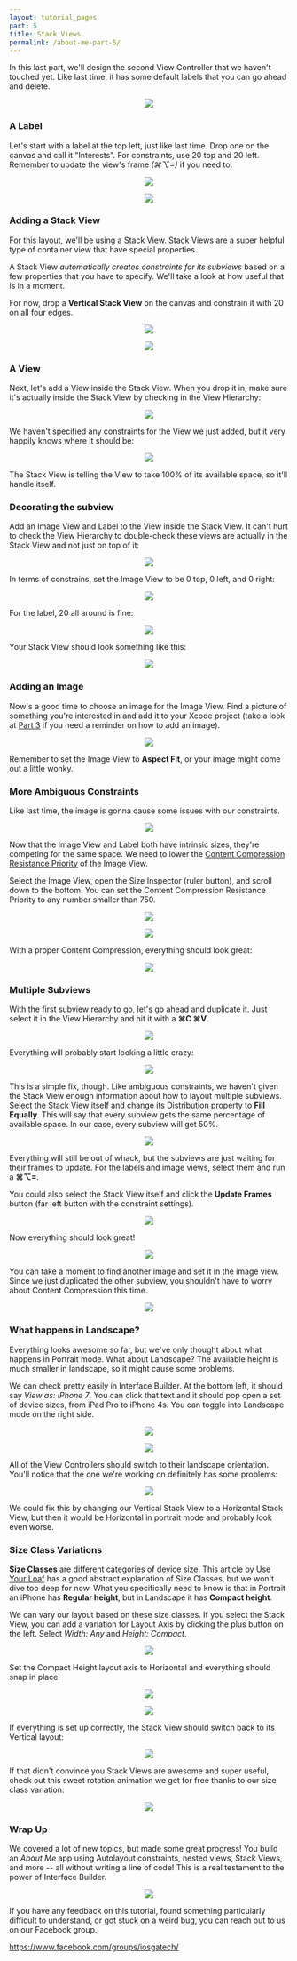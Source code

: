 ```yaml
---
layout: tutorial_pages
part: 5
title: Stack Views
permalink: /about-me-part-5/
---
```


In this last part, we'll design the second View Controller that we haven't touched yet. Like last time, it has some default labels that you can go ahead and delete.

<p align="center"> <img src="../images/about-me/second view controller.png" align="center" style="max-width:300px"> </p>

### A Label

Let's start with a label at the top left, just like last time. Drop one on the canvas and call it "Interests". For constraints, use 20 top and 20 left. Remember to update the view's frame *(⌘⌥=)* if you need to.

<p align="center"> <img src="../images/about-me/interests constraints.png" align="center" style="max-width:300px"> </p>

<p align="center"> <img src="../images/about-me/interests label.png" align="center" style="max-width:400px"> </p>

### Adding a Stack View

For this layout, we'll be using a Stack View. Stack Views are a super helpful type of container view that have special properties.

A Stack View *automatically creates constraints for its subviews* based on a few properties that you have to specify. We'll take a look at how useful that is in a moment.

For now, drop a **Vertical Stack View** on the canvas and constrain it with 20 on all four edges.

<p align="center"> <img src="../images/about-me/stack view.png" align="center" style="max-width:250px"> </p>

<p align="center"> <img src="../images/about-me/stack view add constraints.png" align="center" style="max-width:300px"> </p>

### A View

Next, let's add a View inside the Stack View. When you drop it in, make sure it's actually inside the Stack View by checking in the View Hierarchy:

<p align="center"> <img src="../images/about-me/stack view subview.png" align="center" style="max-width:250px"> </p>

We haven't specified any constraints for the View we just added, but it very happily knows where it should be:

<p align="center"> <img src="../images/about-me/view in stack view.png" align="center" style="max-width:300px"> </p>

The Stack View is telling the View to take 100% of its available space, so it'll handle itself.

### Decorating the subview

Add an Image View and Label to the View inside the Stack View. It can't hurt to check the View Hierarchy to double-check these views are actually in the Stack View and not just on top of it:

<p align="center"> <img src="../images/about-me/stack view subviews.png" align="center" style="max-width:250px"> </p>


In terms of constrains, set the Image View to be 0 top, 0 left, and 0 right:

<p align="center"> <img src="../images/about-me/image constraints.png" align="center" style="max-width:300px"> </p>

For the label, 20 all around is fine:

<p align="center"> <img src="../images/about-me/label constraints 20.png" align="center" style="max-width:300px"> </p>

Your Stack View should look something like this:

<p align="center"> <img src="../images/about-me/subview constraints.png" align="center" style="max-width:300px"> </p>

### Adding an Image

Now's a good time to choose an image for the Image View. Find a picture of something you're interested in and add it to your Xcode project (take a look at [Part 3](about-me-part3#choosing-an-image) if you need a reminder on how to add an image). 

<p align="center"> <img src="../images/about-me/setting the image 2.png" align="center" style="max-width:300px"> </p>

Remember to set the Image View to **Aspect Fit**, or your image might come out a little wonky.

### More Ambiguous Constraints

Like last time, the image is gonna cause some issues with our constraints. 

<p align="center"> <img src="../images/about-me/ambiguous constraints shiba.png" align="center" style="max-width:350px"> </p>

Now that the Image View and Label both have intrinsic sizes, they're competing for the same space. We need to lower the [Content Compression Resistance Priority](about-me-part3#content-compression-resistance-priority) of the Image View. 

Select the Image View, open the Size Inspector (ruler button), and scroll down to the bottom. You can set the Content Compression Resistance Priority to any number smaller than 750.

<p align="center"> <img src="../images/about-me/size inspector.png" align="center" style="max-width:300px"> </p>

<p align="center"> <img src="../images/about-me/content compression.png" align="center" style="max-width:300px"> </p>

With a proper Content Compression, everything should look great:

<p align="center"> <img src="../images/about-me/good shiba constraints.png" align="center" style="max-width:300px"> </p>

### Multiple Subviews

With the first subview ready to go, let's go ahead and duplicate it. Just select it in the View Hierarchy and hit it with a **⌘C ⌘V**.

<p align="center"> <img src="../images/about-me/double subviews.png" align="center" style="max-width:150px"> </p>

Everything will probably start looking a little crazy:

<p align="center"> <img src="../images/about-me/crazy subviews.png" align="center" style="max-width:300px"> </p>

This is a simple fix, though. Like ambiguous constraints, we haven't given the Stack View enough information about how to layout multiple subviews. Select the Stack View itself and change its Distribution property to **Fill Equally**. This will say that every subview gets the same percentage of available space. In our case, every subview will get 50%.

<p align="center"> <img src="../images/about-me/fill equally.png" align="center" style="max-width:300px"> </p>

Everything will still be out of whack, but the subviews are just waiting for their frames to update. For the labels and image views, select them and run a **⌘⌥=**. 

You could also select the Stack View itself and click the **Update Frames** button (far left button with the constraint settings).

<p align="center"> <img src="../images/about-me/update frames.png" align="center" style="max-width:200px"> </p>

Now everything should look great!

<p align="center"> <img src="../images/about-me/double shiba.png" align="center" style="max-width:300px"> </p>

You can take a moment to find another image and set it in the image view. Since we just duplicated the other subview, you shouldn't have to worry about Content Compression this time.

<p align="center"> <img src="../images/about-me/dogs and travel.png" align="center" style="max-width:300px"> </p>

### What happens in Landscape?

Everything looks awesome so far, but we've only thought about what happens in Portrait mode. What about Landscape? The available height is much smaller in landscape, so it might cause some problems.

We can check pretty easily in Interface Builder. At the bottom left, it should say *View as: iPhone 7*. You can click that text and it should pop open a set of device sizes, from iPad Pro to iPhone 4s. You can toggle into Landscape mode on the right side.

<p align="center"> <img src="../images/about-me/view as iPhone 7.png" align="center" style="max-width:600px"> </p>

<p align="center"> <img src="../images/about-me/landscape.png" align="center" style="max-width:400px"> </p>

All of the View Controllers should switch to their landscape orientation. You'll notice that the one we're working on definitely has some problems:

<p align="center"> <img src="../images/about-me/bad landscape.png" align="center" style="max-width:550px"> </p>

We could fix this by changing our Vertical Stack View to a Horizontal Stack View, but then it would be Horizontal in portrait mode and probably look even worse.

### Size Class Variations

**Size Classes** are different categories of device size. [This article by Use Your Loaf](http://useyourloaf.com/blog/size-classes/) has a good abstract explanation of Size Classes, but we won't dive too deep for now. What you specifically need to know is that in Portrait an iPhone has **Regular height**, but in Landscape it has **Compact height**.

We can vary our layout based on these size classes. If you select the Stack View, you can add a variation for Layout Axis by clicking the plus button on the left. Select *Width: Any* and *Height: Compact*.

<p align="center"> <img src="../images/about-me/variation.png" align="center" style="max-width:550px"> </p>

Set the Compact Height layout axis to Horizontal and everything should snap in place:

<p align="center"> <img src="../images/about-me/compact height.png" align="center" style="max-width:300px"> </p>

<p align="center"> <img src="../images/about-me/good horizontal.png" align="center" style="max-width:550px"> </p>

If everything is set up correctly, the Stack View should switch back to its Vertical layout:

<p align="center"> <img src="../images/about-me/good vertical.png" align="center" style="max-width:300px"> </p>

If that didn't convince you Stack Views are awesome and super useful, check out this sweet rotation animation we get for free thanks to our size class variation:

<p align="center"> <img src="../images/about-me/rotate animation.gif" align="center" style="max-width:500px"> </p>

### Wrap Up

We covered a lot of new topics, but made some great progress! You build an *About Me* app using Autolayout constraints, nested views, Stack Views, and more -- all without writing a line of code! This is a real testament to the power of Interface Builder.

<p align="center"> <img src="../images/about-me/final storyboard.png" align="center" style="max-width:600px"> </p>

If you have any feedback on this tutorial, found something particularly difficult to understand, or got stuck on a weird bug, you can reach out to us on our Facebook group.

https://www.facebook.com/groups/iosgatech/